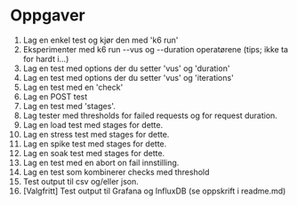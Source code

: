 # Oppgaver

1. Lag en enkel test og kjør den med 'k6 run'
2. Eksperimenter med k6 run --vus og --duration operatørene (tips; ikke ta for hardt i...)
3. Lag en test med options der du setter 'vus' og 'duration'
4. Lag en test med options der du setter 'vus' og 'iterations'
5. Lag en test med en 'check'
6. Lag en POST test
7. Lag en test med 'stages'.
8. Lag tester med thresholds for failed requests og for request duration.
9. Lag en load test med stages for dette.
10. Lag en stress test med stages for dette.
11. Lag en spike test med stages for dette.
12. Lag en soak test med stages for dette.
13. Lag en test med en abort on fail innstilling.
14. Lag en test som kombinerer checks med threshold
15. Test output til csv og/eller json.
16. [Valgfritt] Test output til Grafana og InfluxDB (se oppskrift i readme.md)
